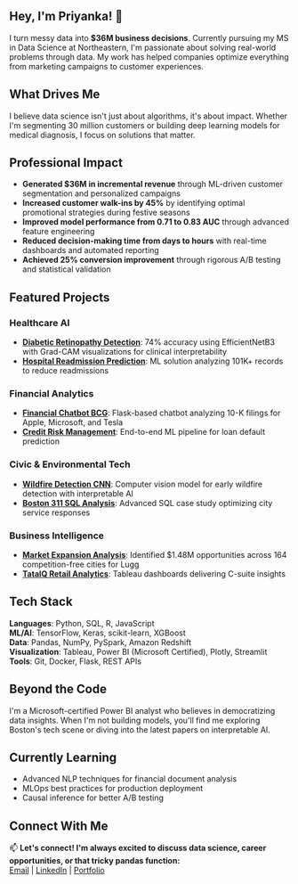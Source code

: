 ## Hey, I'm Priyanka! 👋
I turn messy data into **$36M business decisions**. Currently pursuing my MS in Data Science at Northeastern, I'm passionate about solving real-world problems through data. My work has helped companies optimize everything from marketing campaigns to customer experiences.

## What Drives Me
I believe data science isn't just about algorithms, it's about impact. Whether I'm segmenting 30 million customers or building deep learning models for medical diagnosis, I focus on solutions that matter.

## Professional Impact
* **Generated $36M in incremental revenue** through ML-driven customer segmentation and personalized campaigns
* **Increased customer walk-ins by 45%** by identifying optimal promotional strategies during festive seasons
* **Improved model performance from 0.71 to 0.83 AUC** through advanced feature engineering
* **Reduced decision-making time from days to hours** with real-time dashboards and automated reporting
* **Achieved 25% conversion improvement** through rigorous A/B testing and statistical validation

## Featured Projects

### Healthcare AI
* **[Diabetic Retinopathy Detection](https://github.com/priyankaraghunathan15/diabetic-retinopathy-detection)**: 74% accuracy using EfficientNetB3 with Grad-CAM visualizations for clinical interpretability
* **[Hospital Readmission Prediction](https://github.com/priyankaraghunathan15/hospital-readmission-prediction)**: ML solution analyzing 101K+ records to reduce readmissions

### Financial Analytics
* **[Financial Chatbot BCG](https://github.com/priyankaraghunathan15/financial-chatbot-bcg)**: Flask-based chatbot analyzing 10-K filings for Apple, Microsoft, and Tesla
* **[Credit Risk Management](https://github.com/priyankaraghunathan15/credit-risk-management)**: End-to-end ML pipeline for loan default prediction

### Civic & Environmental Tech
* **[Wildfire Detection CNN](https://github.com/priyankaraghunathan15/wildfire-detection-cnn)**: Computer vision model for early wildfire detection with interpretable AI
* **[Boston 311 SQL Analysis](https://github.com/priyankaraghunathan15/boston-311-sql-case-study)**: Advanced SQL case study optimizing city service responses

### Business Intelligence
* **[Market Expansion Analysis](https://github.com/priyankaraghunathan15/lugg-market-expansion-analysis)**: Identified $1.48M opportunities across 164 competition-free cities for Lugg
* **[TataIQ Retail Analytics](https://github.com/priyankaraghunathan15/tataiq-retail-analytics)**: Tableau dashboards delivering C-suite insights

## Tech Stack
**Languages**: Python, SQL, R, JavaScript  
**ML/AI**: TensorFlow, Keras, scikit-learn, XGBoost  
**Data**: Pandas, NumPy, PySpark, Amazon Redshift  
**Visualization**: Tableau, Power BI (Microsoft Certified), Plotly, Streamlit  
**Tools**: Git, Docker, Flask, REST APIs

## Beyond the Code
I'm a Microsoft-certified Power BI analyst who believes in democratizing data insights. When I'm not building models, you'll find me exploring Boston's tech scene or diving into the latest papers on interpretable AI.

## Currently Learning
* Advanced NLP techniques for financial document analysis
* MLOps best practices for production deployment
* Causal inference for better A/B testing

## Connect With Me
📫 **Let's connect! I'm always excited to discuss data science, career opportunities, or that tricky pandas function:**  
[Email](mailto:raghunathan.p@northeastern.edu) | [LinkedIn](https://www.linkedin.com/in/priyankaraghu15/) | [Portfolio](https://priyanka-raghunathan.netlify.app/)
